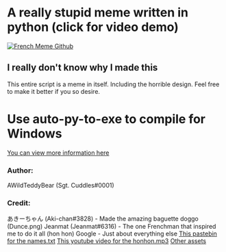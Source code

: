 # A really stupid meme written in python (click for video demo)
[![French Meme Github](https://img.youtube.com/vi/sWGjIyjDebk/0.jpg)](https://www.youtube.com/watch?v=sWGjIyjDebk "French Meme Github")

## I really don't know why I made this
This entire script is a meme in itself. Including the horrible design.
Feel free to make it better if you so desire.

# Use auto-py-to-exe to compile for Windows
[You can view more information here](https://pypi.org/project/auto-py-to-exe/)

### Author:
AWildTeddyBear (Sgt. Cuddles#0001)

### Credit:
あきーちゃん (Aki-chan#3828) - Made the amazing baguette doggo (Dunce.png)
Jeanmat (Jeanmat#6316) - The one Frenchman that inspired me to do it all (hon hon)
Google - Just about everything else
[This pastebin for the names.txt](https://pastebin.com/YbHHxu7p)
[This youtube video for the honhon.mp3](https://www.youtube.com/watch?v=_0HTwQjMr9k)
[Other assets](https://www.youtube.com/watch?v=dQw4w9WgXcQ)